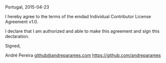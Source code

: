 Portugal, 2015-04-23

I hereby agree to the terms of the emdad Individual Contributor License
Agreement v1.0.

I declare that I am authorized and able to make this agreement and sign this
declaration.

Signed,

André Pereira github@andreparames.com https://github.com/andreparames
